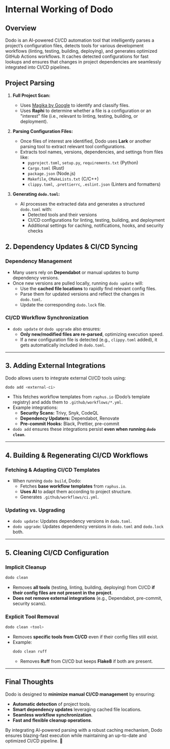 # Internal Working of Dodo

## **Overview**
Dodo is an AI-powered CI/CD automation tool that intelligently parses a project’s configuration files, detects tools for various development workflows (linting, testing, building, deploying), and generates optimized GitHub Actions workflows. It caches detected configurations for fast lookups and ensures that changes in project dependencies are seamlessly integrated into CI/CD pipelines.

## Project Parsing
1. **Full Project Scan:**
   - Uses [Magika by Google](https://github.com/google/magika) to identify and classify files.
   - Uses **Raphi** to determine whether a file is a configuration or an "interest" file (i.e., relevant to linting, testing, building, or deployment).

2. **Parsing Configuration Files:**
   - Once files of interest are identified, Dodo uses **Lark** or another parsing tool to extract relevant tool configurations.
   - Extracts tool names, versions, dependencies, and settings from files like:
     - `pyproject.toml`, `setup.py`, `requirements.txt` (Python)
     - `Cargo.toml` (Rust)
     - `package.json` (Node.js)
     - `Makefile`, `CMakeLists.txt` (C/C++)
     - `clippy.toml`, `.prettierrc`, `.eslint.json` (Linters and formatters)

3. **Generating `dodo.toml`:**
   - AI processes the extracted data and generates a structured `dodo.toml` with:
     - Detected tools and their versions
     - CI/CD configurations for linting, testing, building, and deployment
     - Additional settings for caching, notifications, hooks, and security checks

## **2. Dependency Updates & CI/CD Syncing**
### **Dependency Management**
- Many users rely on **Dependabot** or manual updates to bump dependency versions.
- Once new versions are pulled locally, running `dodo update` will:
  - Use the **cached file locations** to rapidly find relevant config files.
  - Parse them for updated versions and reflect the changes in `dodo.toml`.
  - Update the corresponding `dodo.lock` file.

### **CI/CD Workflow Synchronization**
- `dodo update` or `dodo upgrade` also ensures:
  - **Only new/modified files are re-parsed**, optimizing execution speed.
  - If a new configuration file is detected (e.g., `clippy.toml` added), it gets automatically included in `dodo.toml`.

---

## **3. Adding External Integrations**
Dodo allows users to integrate external CI/CD tools using:

```sh
dodo add <external-ci>
```

- This fetches workflow templates from `raphus.io` (Dodo’s template registry) and adds them to `.github/workflows/*.yml`.
- Example integrations:
  - **Security Scans:** Trivy, Snyk, CodeQL
  - **Dependency Updaters:** Dependabot, Renovate
  - **Pre-commit Hooks:** Black, Prettier, pre-commit
- `dodo add` ensures these integrations persist **even when running `dodo clean`**.

---

## **4. Building & Regenerating CI/CD Workflows**
### **Fetching & Adapting CI/CD Templates**
- When running `dodo build`, Dodo:
  - Fetches **base workflow templates** from `raphus.io`.
  - **Uses AI** to adapt them according to project structure.
  - Generates `.github/workflows/ci.yml`.

### **Updating vs. Upgrading**
- `dodo update`: Updates dependency versions in `dodo.toml`.
- `dodo upgrade`: Updates dependency versions in `dodo.toml` and `dodo.lock` both.

---

## **5. Cleaning CI/CD Configuration**
### **Implicit Cleanup**
```sh
dodo clean
```
- Removes **all tools** (testing, linting, building, deploying) from CI/CD **if their config files are not present in the project**.
- **Does not remove external integrations** (e.g., Dependabot, pre-commit, security scans).

### **Explicit Tool Removal**
```sh
dodo clean <tool>
```
- Removes **specific tools from CI/CD** even if their config files still exist.
- Example:
  ```sh
  dodo clean ruff
  ```
  - Removes **Ruff** from CI/CD but keeps **Flake8** if both are present.

---

## **Final Thoughts**
Dodo is designed to **minimize manual CI/CD management** by ensuring:
- **Automatic detection** of project tools.
- **Smart dependency updates** leveraging cached file locations.
- **Seamless workflow synchronization**.
- **Fast and flexible cleanup operations**.

By integrating AI-powered parsing with a robust caching mechanism, Dodo ensures blazing-fast execution while maintaining an up-to-date and optimized CI/CD pipeline. 🚀
